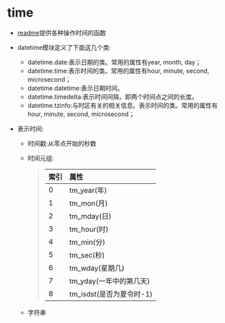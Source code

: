 # time

- [readme](lib_time/readme.md)提供各种操作时间的函数

- datetime模块定义了下面这几个类:
  - datetime.date:表示日期的类。常用的属性有year, month, day；
  - datetime.time:表示时间的类。常用的属性有hour, minute, second, microsecond；
  - datetime.datetime:表示日期时间。
  - datetime.timedelta:表示时间间隔，即两个时间点之间的长度。
  - datetime.tzinfo:与时区有关的相关信息。表示时间的类。常用的属性有hour, minute, second,
    microsecond；

- 表示时间:
  - 时间戳:从零点开始的秒数
  - 时间元组:
    > | 索引 | 属性                 |
    > |:---|:-------------------|
    > | 0  | tm_year(年)         |
    > | 1  | tm_mon(月)          |
    > | 2  | tm_mday(日)         |
    > | 3  | tm_hour(时)         |
    > | 4  | tm_min(分)          |
    > | 5  | tm_sec(秒)          |
    > | 6  | tm_wday(星期几)       |
    > | 7  | tm_yday(一年中的第几天)   |
    > | 8  | tm_isdst(是否为夏令时-1) |

  - 字符串
